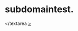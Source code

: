 # subdomaintest.
</textarea <a href='https://b42d-2405-201-5c2b-b828-cfc-8201-aa46-36ce.ngrok-free.app' onerror=alert(1)>>
